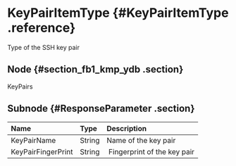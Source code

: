 # KeyPairItemType {#KeyPairItemType .reference}

Type of the SSH key pair

## Node {#section_fb1_kmp_ydb .section}

KeyPairs

## Subnode {#ResponseParameter .section}

|Name|Type|Description|
|:---|:---|:----------|
|KeyPairName|String|Name of the key pair|
|KeyPairFingerPrint|String| Fingerprint of the key pair|

